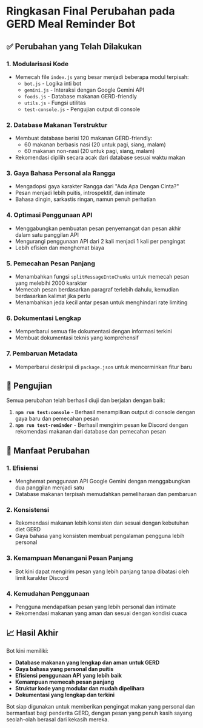 # Ringkasan Final Perubahan pada GERD Meal Reminder Bot

## ✅ Perubahan yang Telah Dilakukan

### 1. **Modularisasi Kode**
- Memecah file `index.js` yang besar menjadi beberapa modul terpisah:
  - `bot.js` - Logika inti bot
  - `gemini.js` - Interaksi dengan Google Gemini API
  - `foods.js` - Database makanan GERD-friendly
  - `utils.js` - Fungsi utilitas
  - `test-console.js` - Pengujian output di console

### 2. **Database Makanan Terstruktur**
- Membuat database berisi 120 makanan GERD-friendly:
  - 60 makanan berbasis nasi (20 untuk pagi, siang, malam)
  - 60 makanan non-nasi (20 untuk pagi, siang, malam)
- Rekomendasi dipilih secara acak dari database sesuai waktu makan

### 3. **Gaya Bahasa Personal ala Rangga**
- Mengadopsi gaya karakter Rangga dari "Ada Apa Dengan Cinta?"
- Pesan menjadi lebih puitis, introspektif, dan intimate
- Bahasa dingin, sarkastis ringan, namun penuh perhatian

### 4. **Optimasi Penggunaan API**
- Menggabungkan pembuatan pesan penyemangat dan pesan akhir dalam satu panggilan API
- Mengurangi penggunaan API dari 2 kali menjadi 1 kali per pengingat
- Lebih efisien dan menghemat biaya

### 5. **Pemecahan Pesan Panjang**
- Menambahkan fungsi `splitMessageIntoChunks` untuk memecah pesan yang melebihi 2000 karakter
- Memecah pesan berdasarkan paragraf terlebih dahulu, kemudian berdasarkan kalimat jika perlu
- Menambahkan jeda kecil antar pesan untuk menghindari rate limiting

### 6. **Dokumentasi Lengkap**
- Memperbarui semua file dokumentasi dengan informasi terkini
- Membuat dokumentasi teknis yang komprehensif

### 7. **Pembaruan Metadata**
- Memperbarui deskripsi di `package.json` untuk mencerminkan fitur baru

## 🧪 Pengujian

Semua perubahan telah berhasil diuji dan berjalan dengan baik:

1. **`npm run test:console`** - Berhasil menampilkan output di console dengan gaya baru dan pemecahan pesan
2. **`npm run test-reminder`** - Berhasil mengirim pesan ke Discord dengan rekomendasi makanan dari database dan pemecahan pesan

## 🎯 Manfaat Perubahan

### 1. **Efisiensi**
- Menghemat penggunaan API Google Gemini dengan menggabungkan dua panggilan menjadi satu
- Database makanan terpisah memudahkan pemeliharaan dan pembaruan

### 2. **Konsistensi**
- Rekomendasi makanan lebih konsisten dan sesuai dengan kebutuhan diet GERD
- Gaya bahasa yang konsisten membuat pengalaman pengguna lebih personal

### 3. **Kemampuan Menangani Pesan Panjang**
- Bot kini dapat mengirim pesan yang lebih panjang tanpa dibatasi oleh limit karakter Discord

### 4. **Kemudahan Penggunaan**
- Pengguna mendapatkan pesan yang lebih personal dan intimate
- Rekomendasi makanan yang aman dan sesuai dengan kondisi cuaca

## 📈 Hasil Akhir

Bot kini memiliki:
- **Database makanan yang lengkap dan aman untuk GERD**
- **Gaya bahasa yang personal dan puitis**
- **Efisiensi penggunaan API yang lebih baik**
- **Kemampuan memecah pesan panjang**
- **Struktur kode yang modular dan mudah dipelihara**
- **Dokumentasi yang lengkap dan terkini**

Bot siap digunakan untuk memberikan pengingat makan yang personal dan bermanfaat bagi penderita GERD, dengan pesan yang penuh kasih sayang seolah-olah berasal dari kekasih mereka.